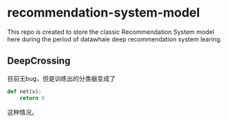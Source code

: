 # recommendation-system-model
This repo is created to store the classic Recommendation System model here during the period of datawhale deep recommendation system learing.

## DeepCrossing
目前无bug，但是训练出的分类器变成了
```python
def net(x):
    return 0
```
这种情况。